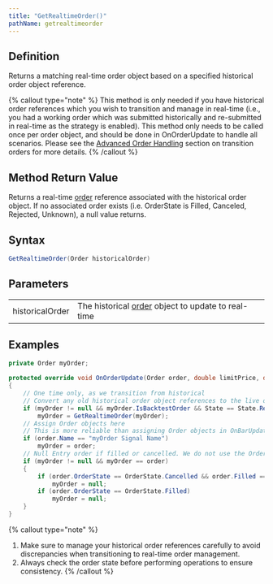 ```yaml
---
title: "GetRealtimeOrder()"
pathName: getrealtimeorder
---
```


## Definition

Returns a matching real-time order object based on a specified historical order object reference.

{% callout type="note" %}
This method is only needed if you have historical order references which you wish to transition and manage in real-time (i.e., you had a working order which was submitted historically and re-submitted in real-time as the strategy is enabled). This method only needs to be called once per order object, and should be done in OnOrderUpdate to handle all scenarios. Please see the [Advanced Order Handling](advanced_order_handling) section on transition orders for more details.
{% /callout %}

## Method Return Value

Returns a real-time [order](order) reference associated with the historical order object. If no associated order exists (i.e. OrderState is Filled, Canceled, Rejected, Unknown), a null value returns.

## Syntax

```csharp
GetRealtimeOrder(Order historicalOrder)
```

## Parameters

|  |  |
| --- | --- |
| historicalOrder | The historical [order](order) object to update to real-time |

## Examples

```csharp
private Order myOrder;

protected override void OnOrderUpdate(Order order, double limitPrice, double stopPrice, int quantity, int filled, double averageFillPrice, OrderState orderState, DateTime time, ErrorCode error, string nativeError)
{
    // One time only, as we transition from historical
    // Convert any old historical order object references to the live order submitted to the real-time account
    if (myOrder != null && myOrder.IsBacktestOrder && State == State.Realtime)
        myOrder = GetRealtimeOrder(myOrder);
    // Assign Order objects here
    // This is more reliable than assigning Order objects in OnBarUpdate, as the assignment is not guaranteed to be complete if it is referenced immediately after submitting
    if (order.Name == "myOrder Signal Name")
        myOrder = order;
    // Null Entry order if filled or cancelled. We do not use the Order objects after the order is filled, so we can null it here
    if (myOrder != null && myOrder == order)
    {
        if (order.OrderState == OrderState.Cancelled && order.Filled == 0)
            myOrder = null;
        if (order.OrderState == OrderState.Filled)
            myOrder = null;
    }
}
```

{% callout type="note" %}

1. Make sure to manage your historical order references carefully to avoid discrepancies when transitioning to real-time order management.
2. Always check the order state before performing operations to ensure consistency.
{% /callout %}
